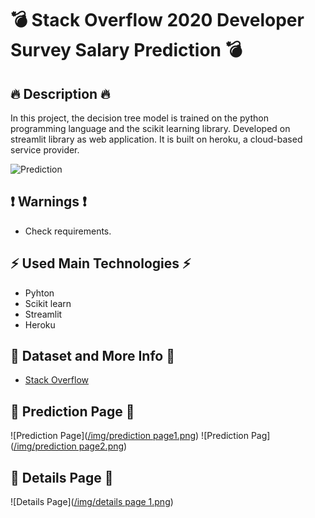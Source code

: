 # 💣 Stack Overflow 2020 Developer Survey Salary Prediction  💣

## 🔥 Description 🔥

In this project, the decision tree model is trained on the python programming language and the scikit learning library. Developed on streamlit library as web application. It is built on heroku, a cloud-based service provider.

![Prediction](https://www.picserver.org/assets/library/2020-10-30/originals/predict.jpg)

## ❗ Warnings ❗

  * Check requirements.

## ⚡ Used Main Technologies ⚡

* Pyhton
* Scikit learn
* Streamlit
* Heroku

## 📕 Dataset and More Info 📕
* [Stack Overflow](https://insights.stackoverflow.com/survey/2020)

## 📄 Prediction Page 📄
![Prediction Page]([/img/prediction page1.png](https://github.com/alicenkbaytop/SOF-Salary-Prediction/blob/main/img/prediction%20page1.png))
![Prediction Pag]([/img/prediction page2.png](https://github.com/alicenkbaytop/SOF-Salary-Prediction/blob/main/img/prediction%20page2.png))

## 📖 Details Page 📖
![Details Page]([/img/details page 1.png](https://github.com/alicenkbaytop/SOF-Salary-Prediction/blob/main/img/details%20page%201.png))
